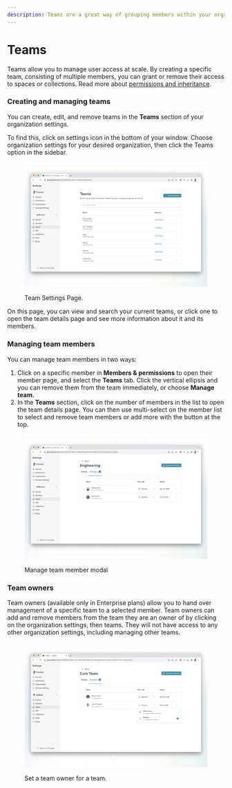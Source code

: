```yaml
---
description: Teams are a great way of grouping members within your organization.
---
```


# Teams

Teams allow you to manage user access at scale. By creating a specific team, consisting of multiple members, you can grant or remove their access to spaces or collections. Read more about [permissions and inheritance](permissions-and-inheritance.md).

### Creating and managing teams

You can create, edit, and remove teams in the **Teams** section of your organization settings.

To find this, click on settings icon in the bottom of your window. Choose organization settings for your desired organization, then click the Teams option in the sidebar.

<figure><img src="../../.gitbook/assets/team-settings.png" alt=""><figcaption><p>Team Settings Page.</p></figcaption></figure>

On this page, you can view and search your current teams, or click one to open the team details page and see more information about it and its members.

### Managing team members

You can manage team members in two ways:

1. Click on a specific member in **Members & permissions** to open their member page, and select the **Teams** tab. Click the vertical ellipsis and you can remove them from the team immediately, or choose **Manage team.**
2. In the **Teams** section, click on the number of members in the list to open the team details page. You can then use multi-select on the member list to select and remove team members or add more with the button at the top.

<figure><img src="../../.gitbook/assets/manage-team-member.png" alt=""><figcaption><p>Manage team member modal</p></figcaption></figure>

### Team owners

Team owners (available only in Enterprise plans) allow you to hand over management of a specific team to a selected member. Team owners can add and remove members from the team they are an owner of by clicking on the organization settings, then teams. They will not have access to any other organization settings, including managing other teams.

<figure><img src="../../.gitbook/assets/team-owner.png" alt=""><figcaption><p>Set a team owner for a team.</p></figcaption></figure>

